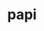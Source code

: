 ---
title: "papi"
layout: cache
categories: [package, v0.18.1]
meta: {"versions": ["6.0.0.1"], "compilers": ["gcc@=7.5.0"], "oss": ["ubuntu18.04"], "platforms": ["linux"], "targets": ["x86_64"], "stacks": ["e4s", "radiuss", "root"], "num_specs": 1, "num_specs_by_stack": {"e4s": 1, "radiuss": 1, "root": 1}}
spec_details: [{"hash": "6ypjtlgxyjrns2garndrz2iy4qdto2rs", "compiler": "gcc@=7.5.0", "versions": ["6.0.0.1"], "os": "ubuntu18.04", "platform": "linux", "target": "x86_64", "variants": ["~cuda", "+example", "~infiniband", "~lmsensors", "~nvml", "~powercap", "~rapl", "~rocm", "~rocm_smi", "~sde", "+shared", "~static_tools"], "stacks": ["e4s", "radiuss", "root"], "size": "-", "tarball": "https://binaries.spack.io/v0.18.1/build_cache/linux-ubuntu18.04-x86_64/gcc-7.5.0/papi-6.0.0.1/linux-ubuntu18.04-x86_64-gcc-7.5.0-papi-6.0.0.1-6ypjtlgxyjrns2garndrz2iy4qdto2rs.spack"}]
---